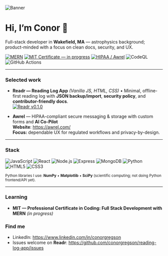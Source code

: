 ![Banner](./assets/banner.png)

# Hi, I’m Conor 👋

Full-stack developer in **Wakefield, MA** — astrophysics background; product-minded with a focus on clean docs, security, and UX.

[![MERN](https://img.shields.io/badge/MERN-Stack-0d9488.svg)](#)
[![MIT Certificate — in progress](https://img.shields.io/badge/MIT-MERN%20Certificate_in%20progress-f59e0b.svg)](#learning)
[![HIPAA / Awrel](https://img.shields.io/badge/HIPAA-Awrel-0a84ff.svg)](https://awrel.com/)
![CodeQL](https://img.shields.io/badge/Security-CodeQL-6f42c1.svg)
![GitHub Actions](https://img.shields.io/badge/CI-GitHub%20Actions-2088FF.svg?logo=githubactions&logoColor=fff)

---

### Selected work
- **Readr — Reading Log App** *(Vanilla JS, HTML, CSS)* • Minimal, offline-first reading log with **JSON backup/import**, **security policy**, and **contributor-friendly docs**.  
  [![Readr v0.1.0](https://img.shields.io/badge/Readr-v0.1.0-6f42c1.svg)](https://github.com/conorgregson/reading-log-app)

- **Awrel** — HIPAA-compliant secure messaging & storage with custom forms and **AI Co-Pilot**  
  **Website**: https://awrel.com/  
  **Focus:** dependable UX for regulated workflows and privacy-by-design.

---

### Stack
![JavaScript](https://img.shields.io/badge/JavaScript-ES6+-f7df1e.svg?logo=javascript&logoColor=000)
![React](https://img.shields.io/badge/React-–-61dafb.svg?logo=react&logoColor=000)
![Node.js](https://img.shields.io/badge/Node.js-–-3c873a.svg?logo=node.js&logoColor=fff)
![Express](https://img.shields.io/badge/Express-–-000000.svg)
![MongoDB](https://img.shields.io/badge/MongoDB-–-10b981.svg?logo=mongodb&logoColor=fff)
![Python](https://img.shields.io/badge/Python-–-3776AB.svg?logo=python&logoColor=fff)
![HTML5](https://img.shields.io/badge/HTML5-–-e34f26.svg?logo=html5&logoColor=fff)
![CSS3](https://img.shields.io/badge/CSS3-–-1572b6.svg?logo=css3&logoColor=fff)

<sub>Python libraries I use: **NumPy** • **Matplotlib** • **SciPy** (scientific computing; not doing Python frontend/API yet).</sub>

---

### Learning
- **MIT — Professional Certificate in Coding: Full Stack Development with MERN** *(in progress)*

### Find me
- LinkedIn: https://www.linkedin.com/in/conorgregson  
- Issues welcome on **Readr**: https://github.com/conorgregson/reading-log-app/issues
